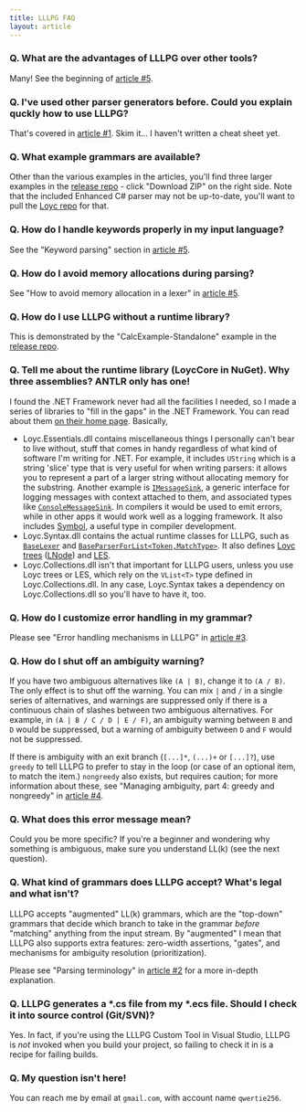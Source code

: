```yaml
---
title: LLLPG FAQ
layout: article
---
```


### Q. What are the advantages of LLLPG over other tools?

Many! See the beginning of [article #5](lllpg-part-5.html).

### Q. I've used other parser generators before. Could you explain quckly how to use LLLPG?

That's covered in [article #1](lllpg-part-1.html). Skim it... I haven't written a cheat sheet yet.

### Q. What example grammars are available?

Other than the various examples in the articles, you'll find three larger examples in the [release repo](https://github.com/qwertie/LLLPG-Release) - click "Download ZIP" on the right side. Note that the included Enhanced C# parser may not be up-to-date, you'll want to pull the [Loyc repo](https://github.com/qwertie/Loyc) for that.

### Q. How do I handle keywords properly in my input language?

See the "Keyword parsing" section in [article #5](lllpg-part-5.html).

### Q. How do I avoid memory allocations during parsing?

See "How to avoid memory allocation in a lexer" in [article #5](lllpg-part-5.html).

### Q. How do I use LLLPG without a runtime library?

This is demonstrated by the "CalcExample-Standalone" example in the [release repo](https://github.com/qwertie/LLLPG-Release).

### Q. Tell me about the runtime library (LoycCore in NuGet). Why three assemblies? ANTLR only has one!

I found the .NET Framework never had all the facilities I needed, so I made a series of libraries to "fill in the gaps" in the .NET Framework. You can read about them [on their home page](http://core.loyc.net/). Basically,

- Loyc.Essentials.dll contains miscellaneous things I personally can't bear to live without, stuff that comes in handy regardless of what kind of software I'm writing for .NET. For example, it includes `UString` which is a string 'slice' type that is very useful for when writing parsers: it allows you to represent a part of a larger string without allocating memory for the substring. Another example is [`IMessageSink`](http://loyc.net/doc/code/interfaceLoyc_1_1IMessageSink.html), a generic interface for logging messages with context attached to them, and associated types like [`ConsoleMessageSink`](http://loyc.net/doc/code/classLoyc_1_1ConsoleMessageSink.html). In compilers it would be used to emit errors, while in other apps it would work well as a logging framework. It also includes [Symbol](http://loyc.net/doc/code/classLoyc_1_1Symbol.html), a useful type in compiler development.
- Loyc.Syntax.dll contains the actual runtime classes for LLLPG, such as [`BaseLexer`](http://loyc.net/doc/code/classLoyc_1_1Syntax_1_1Lexing_1_1BaseLexer.html) and [`BaseParserForList<Token,MatchType>`](http://loyc.net/doc/code/classLoyc_1_1Syntax_1_1BaseParserForList_3_01Token_00_01MatchType_01_4.html). It also defines [Loyc trees](https://github.com/qwertie/LoycCore/wiki/Loyc-trees) ([LNode](http://loyc.net/doc/code/classLoyc_1_1Syntax_1_1LNode.html)) and [LES](https://github.com/qwertie/LoycCore/wiki/Loyc-Expression-Syntax).
- Loyc.Collections.dll isn't that important for LLLPG users, unless you use Loyc trees or LES, which rely on the `VList<T>` type defined in Loyc.Collections.dll. In any case, Loyc.Syntax takes a dependency on Loyc.Collections.dll so you'll have to have it, too.

### Q. How do I customize error handling in my grammar?

Please see "Error handling mechanisms in LLLPG" in [article #3](lllpg-part-3.html).

### Q. How do I shut off an ambiguity warning?

If you have two ambiguous alternatives like `(A | B)`, change it to `(A / B)`. The only effect is to shut off the warning. You can mix `|` and `/` in a single series of alternatives, and warnings are suppressed only if there is a continuous chain of slashes between two ambiguous alternatives. For example, in `(A | B / C / D | E / F)`, an ambiguity warning between `B` and `D` would be suppressed, but a warning of ambiguity between `D` and `F` would not be suppressed.

If there is ambiguity with an exit branch (`[...]*`, `(...)+` or `[...]?`), use `greedy` to tell LLLPG to prefer to stay in the loop (or case of an optional item, to match the item.) `nongreedy` also exists, but requires caution; for more information about these, see "Managing ambiguity, part 4: greedy and nongreedy" in [article #4](lllpg-part-4.html).

### Q. What does this error message mean?

Could you be more specific? If you're a beginner and wondering why something is ambiguous, make sure you understand LL(k) (see the next question).

### Q. What kind of grammars does LLLPG accept? What's legal and what isn't?

LLLPG accepts "augmented" LL(k) grammars, which are the "top-down" grammars that decide which branch to take in the grammar _before_ "matching" anything from the input stream. By "augmented" I mean that LLLPG also supports extra features: zero-width assertions, "gates", and mechanisms for ambiguity resolution (prioritization).

Please see "Parsing terminology" in [article #2](lllpg-part-2.html) for a more in-depth explanation.

### Q. LLLPG generates a *.cs file from my *.ecs file. Should I check it into source control (Git/SVN)?

Yes. In fact, if you're using the LLLPG Custom Tool in Visual Studio, LLLPG is _not_ invoked when you build your project, so failing to check it in is a recipe for failing builds.

### Q. My question isn't here!

You can reach me by email at `gmail.com`, with account name `qwertie256`.
